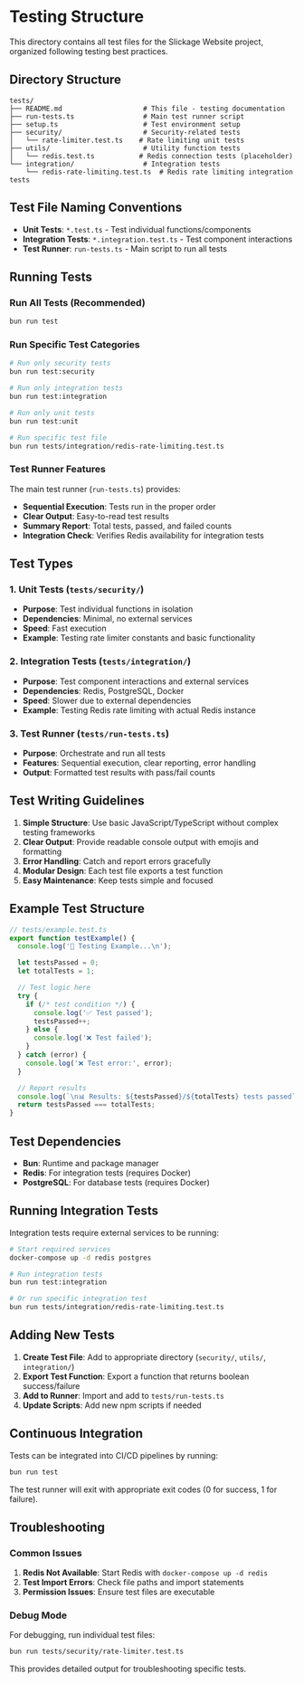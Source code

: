 # Testing Structure

This directory contains all test files for the Slickage Website project, organized following testing best practices.

## Directory Structure

```
tests/
├── README.md                    # This file - testing documentation
├── run-tests.ts                 # Main test runner script
├── setup.ts                     # Test environment setup
├── security/                    # Security-related tests
│   └── rate-limiter.test.ts    # Rate limiting unit tests
├── utils/                       # Utility function tests
│   └── redis.test.ts           # Redis connection tests (placeholder)
└── integration/                 # Integration tests
    └── redis-rate-limiting.test.ts  # Redis rate limiting integration tests
```

## Test File Naming Conventions

- **Unit Tests**: `*.test.ts` - Test individual functions/components
- **Integration Tests**: `*.integration.test.ts` - Test component interactions
- **Test Runner**: `run-tests.ts` - Main script to run all tests

## Running Tests

### Run All Tests (Recommended)

```bash
bun run test
```

### Run Specific Test Categories

```bash
# Run only security tests
bun run test:security

# Run only integration tests
bun run test:integration

# Run only unit tests
bun run test:unit

# Run specific test file
bun run tests/integration/redis-rate-limiting.test.ts
```

### Test Runner Features

The main test runner (`run-tests.ts`) provides:

- **Sequential Execution**: Tests run in the proper order
- **Clear Output**: Easy-to-read test results
- **Summary Report**: Total tests, passed, and failed counts
- **Integration Check**: Verifies Redis availability for integration tests

## Test Types

### 1. Unit Tests (`tests/security/`)

- **Purpose**: Test individual functions in isolation
- **Dependencies**: Minimal, no external services
- **Speed**: Fast execution
- **Example**: Testing rate limiter constants and basic functionality

### 2. Integration Tests (`tests/integration/`)

- **Purpose**: Test component interactions and external services
- **Dependencies**: Redis, PostgreSQL, Docker
- **Speed**: Slower due to external dependencies
- **Example**: Testing Redis rate limiting with actual Redis instance

### 3. Test Runner (`tests/run-tests.ts`)

- **Purpose**: Orchestrate and run all tests
- **Features**: Sequential execution, clear reporting, error handling
- **Output**: Formatted test results with pass/fail counts

## Test Writing Guidelines

1. **Simple Structure**: Use basic JavaScript/TypeScript without complex testing frameworks
2. **Clear Output**: Provide readable console output with emojis and formatting
3. **Error Handling**: Catch and report errors gracefully
4. **Modular Design**: Each test file exports a test function
5. **Easy Maintenance**: Keep tests simple and focused

## Example Test Structure

```typescript
// tests/example.test.ts
export function testExample() {
  console.log('🧪 Testing Example...\n');

  let testsPassed = 0;
  let totalTests = 1;

  // Test logic here
  try {
    if (/* test condition */) {
      console.log('✅ Test passed');
      testsPassed++;
    } else {
      console.log('❌ Test failed');
    }
  } catch (error) {
    console.log('❌ Test error:', error);
  }

  // Report results
  console.log(`\n📊 Results: ${testsPassed}/${totalTests} tests passed`);
  return testsPassed === totalTests;
}
```

## Test Dependencies

- **Bun**: Runtime and package manager
- **Redis**: For integration tests (requires Docker)
- **PostgreSQL**: For database tests (requires Docker)

## Running Integration Tests

Integration tests require external services to be running:

```bash
# Start required services
docker-compose up -d redis postgres

# Run integration tests
bun run test:integration

# Or run specific integration test
bun run tests/integration/redis-rate-limiting.test.ts
```

## Adding New Tests

1. **Create Test File**: Add to appropriate directory (`security/`, `utils/`, `integration/`)
2. **Export Test Function**: Export a function that returns boolean success/failure
3. **Add to Runner**: Import and add to `tests/run-tests.ts`
4. **Update Scripts**: Add new npm scripts if needed

## Continuous Integration

Tests can be integrated into CI/CD pipelines by running:

```bash
bun run test
```

The test runner will exit with appropriate exit codes (0 for success, 1 for failure).

## Troubleshooting

### Common Issues

1. **Redis Not Available**: Start Redis with `docker-compose up -d redis`
2. **Test Import Errors**: Check file paths and import statements
3. **Permission Issues**: Ensure test files are executable

### Debug Mode

For debugging, run individual test files:

```bash
bun run tests/security/rate-limiter.test.ts
```

This provides detailed output for troubleshooting specific tests.
